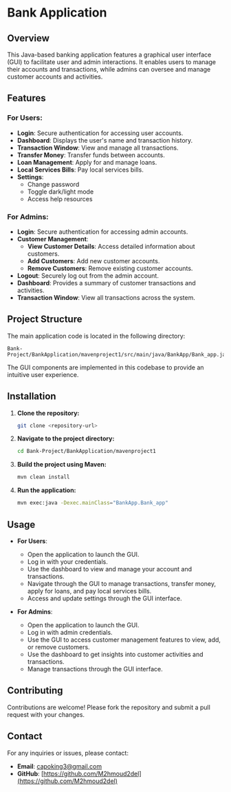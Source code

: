 # Bank Application

## Overview

This Java-based banking application features a graphical user interface (GUI) to facilitate user and admin interactions. It enables users to manage their accounts and transactions, while admins can oversee and manage customer accounts and activities.

## Features

### For Users:
- **Login**: Secure authentication for accessing user accounts.
- **Dashboard**: Displays the user's name and transaction history.
- **Transaction Window**: View and manage all transactions.
- **Transfer Money**: Transfer funds between accounts.
- **Loan Management**: Apply for and manage loans.
- **Local Services Bills**: Pay local services bills.
- **Settings**: 
  - Change password
  - Toggle dark/light mode
  - Access help resources

### For Admins:
- **Login**: Secure authentication for accessing admin accounts.
- **Customer Management**:
  - **View Customer Details**: Access detailed information about customers.
  - **Add Customers**: Add new customer accounts.
  - **Remove Customers**: Remove existing customer accounts.
- **Logout**: Securely log out from the admin account.
- **Dashboard**: Provides a summary of customer transactions and activities.
- **Transaction Window**: View all transactions across the system.

## Project Structure

The main application code is located in the following directory:

```
Bank-Project/BankApplication/mavenproject1/src/main/java/BankApp/Bank_app.java
```

The GUI components are implemented in this codebase to provide an intuitive user experience.

## Installation

1. **Clone the repository:**
   ```sh
   git clone <repository-url>
   ```

2. **Navigate to the project directory:**
   ```sh
   cd Bank-Project/BankApplication/mavenproject1
   ```

3. **Build the project using Maven:**
   ```sh
   mvn clean install
   ```

4. **Run the application:**
   ```sh
   mvn exec:java -Dexec.mainClass="BankApp.Bank_app"
   ```

## Usage

- **For Users**:
  - Open the application to launch the GUI.
  - Log in with your credentials.
  - Use the dashboard to view and manage your account and transactions.
  - Navigate through the GUI to manage transactions, transfer money, apply for loans, and pay local services bills.
  - Access and update settings through the GUI interface.

- **For Admins**:
  - Open the application to launch the GUI.
  - Log in with admin credentials.
  - Use the GUI to access customer management features to view, add, or remove customers.
  - Use the dashboard to get insights into customer activities and transactions.
  - Manage transactions through the GUI interface.

## Contributing

Contributions are welcome! Please fork the repository and submit a pull request with your changes.

## Contact

For any inquiries or issues, please contact:

- **Email**: [capoking3@gmail.com](mailto:capoking3@gmail.com)
- **GitHub**: [https://github.com/M2hmoud2del](https://github.com/M2hmoud2del)
